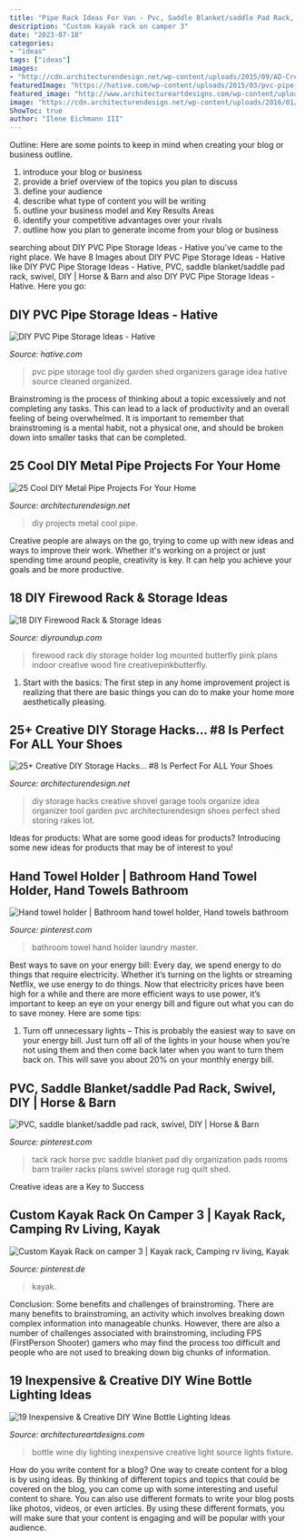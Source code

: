 ```yaml
---
title: "Pipe Rack Ideas For Van - Pvc, Saddle Blanket/saddle Pad Rack, Swivel, Diy"
description: "Custom kayak rack on camper 3"
date: "2023-07-18"
categories:
- "ideas"
tags: ["ideas"]
images:
- "http://cdn.architecturendesign.net/wp-content/uploads/2015/09/AD-Creative-DIY-Storage-Hacks-04.jpg"
featuredImage: "https://hative.com/wp-content/uploads/2015/03/pvc-pipe-storage/9-pvc-pipe-storage-ideas.jpg"
featured_image: "http://www.architectureartdesigns.com/wp-content/uploads/2015/01/132.jpg"
image: "https://cdn.architecturendesign.net/wp-content/uploads/2016/01/AD-Cool-DIY-Metal-Projects-For-Your-Home-11.jpg"
ShowToc: true
author: "Ilene Eichmann III"
---
```



Outline: Here are some points to keep in mind when creating your blog or business outline.
1. introduce your blog or business 
2. provide a brief overview of the topics you plan to discuss 
3. define your audience 
4. describe what type of content you will be writing 
5. outline your business model and Key Results Areas 
6. identify your competitive advantages over your rivals 
7. outline how you plan to generate income from your blog or business  
	

		
searching about DIY PVC Pipe Storage Ideas - Hative you've came to the right place. We have 8 Images about DIY PVC Pipe Storage Ideas - Hative like DIY PVC Pipe Storage Ideas - Hative, PVC, saddle blanket/saddle pad rack, swivel, DIY | Horse &amp; Barn and also DIY PVC Pipe Storage Ideas - Hative. Here you go:
		
    
## DIY PVC Pipe Storage Ideas - Hative

<img loading=lazy src="https://hative.com/wp-content/uploads/2015/03/pvc-pipe-storage/9-pvc-pipe-storage-ideas.jpg" onerror="this.onerror=null;this.src='https://tse1.mm.bing.net/th?id=OIP.eO5igE7Utn31h5a7YdgouAHaLH&amp;pid=15.1';" alt="DIY PVC Pipe Storage Ideas - Hative">

_Source: hative.com_

>pvc pipe storage tool diy garden shed organizers garage idea hative source cleaned organized. 

	

Brainstroming is the process of thinking about a topic excessively and not completing any tasks. This can lead to a lack of productivity and an overall feeling of being overwhelmed. It is important to remember that brainstroming is a mental habit, not a physical one, and should be broken down into smaller tasks that can be completed.

    
## 25 Cool DIY Metal Pipe Projects For Your Home

<img loading=lazy src="https://cdn.architecturendesign.net/wp-content/uploads/2016/01/AD-Cool-DIY-Metal-Projects-For-Your-Home-11.jpg" onerror="this.onerror=null;this.src='https://tse3.mm.bing.net/th?id=OIP.kcuFsrloQ9ycaOCnldEwtQHaLH&amp;pid=15.1';" alt="25 Cool DIY Metal Pipe Projects For Your Home">

_Source: architecturendesign.net_

>diy projects metal cool pipe. 

	

Creative people are always on the go, trying to come up with new ideas and ways to improve their work. Whether it's working on a project or just spending time around people, creativity is key. It can help you achieve your goals and be more productive.

    
## 18 DIY Firewood Rack &amp; Storage Ideas

<img loading=lazy src="http://diyroundup.com/wp-content/uploads/2016/12/Wall-Mounted-Log-Holder.jpg" onerror="this.onerror=null;this.src='https://tse2.mm.bing.net/th?id=OIP.W7oaNDblopj2tcTdr6u5TAHaJ4&amp;pid=15.1';" alt="18 DIY Firewood Rack &amp; Storage Ideas">

_Source: diyroundup.com_

>firewood rack diy storage holder log mounted butterfly pink plans indoor creative wood fire creativepinkbutterfly. 

	

1. Start with the basics: The first step in any home improvement project is realizing that there are basic things you can do to make your home more aesthetically pleasing.

    
## 25+ Creative DIY Storage Hacks... #8 Is Perfect For ALL Your Shoes

<img loading=lazy src="http://cdn.architecturendesign.net/wp-content/uploads/2015/09/AD-Creative-DIY-Storage-Hacks-04.jpg" onerror="this.onerror=null;this.src='https://tse2.mm.bing.net/th?id=OIP.Mvew0qwCvoZ6H9I8NDydOAHaHL&amp;pid=15.1';" alt="25+ Creative DIY Storage Hacks... #8 Is Perfect For ALL Your Shoes">

_Source: architecturendesign.net_

>diy storage hacks creative shovel garage tools organize idea organizer tool garden pvc architecturendesign shoes perfect shed storing rakes lot. 

	

Ideas for products: What are some good ideas for products?
Introducing some new ideas for products that may be of interest to you!

    
## Hand Towel Holder | Bathroom Hand Towel Holder, Hand Towels Bathroom

<img loading=lazy src="https://i.pinimg.com/736x/d6/35/a1/d635a183a0f3305b3009ca4c810030c1.jpg" onerror="this.onerror=null;this.src='https://tse2.mm.bing.net/th?id=OIP.XSkAy_r3GYNpZgSXkbsuNAHaJ3&amp;pid=15.1';" alt="Hand towel holder | Bathroom hand towel holder, Hand towels bathroom">

_Source: pinterest.com_

>bathroom towel hand holder laundry master. 

	

Best ways to save on your energy bill:
Every day, we spend energy to do things that require electricity. Whether it’s turning on the lights or streaming Netflix, we use energy to do things. Now that electricity prices have been high for a while and there are more efficient ways to use power, it’s important to keep an eye on your energy bill and figure out what you can do to save money. Here are some tips: 
1. Turn off unnecessary lights – This is probably the easiest way to save on your energy bill. Just turn off all of the lights in your house when you’re not using them and then come back later when you want to turn them back on. This will save you about 20% on your monthly energy bill. 

    
## PVC, Saddle Blanket/saddle Pad Rack, Swivel, DIY | Horse &amp; Barn

<img loading=lazy src="https://s-media-cache-ak0.pinimg.com/originals/d5/88/a2/d588a21ec7ea493194b3fa7b1189e327.jpg" onerror="this.onerror=null;this.src='https://tse2.mm.bing.net/th?id=OIP.elyGhU7Agjss5rHfzTTTxQHaJ4&amp;pid=15.1';" alt="PVC, saddle blanket/saddle pad rack, swivel, DIY | Horse &amp; Barn">

_Source: pinterest.com_

>tack rack horse pvc saddle blanket pad diy organization pads rooms barn trailer racks plans swivel storage rug quilt shed. 

	

Creative ideas are a Key to Success

    
## Custom Kayak Rack On Camper 3 | Kayak Rack, Camping Rv Living, Kayak

<img loading=lazy src="https://i.pinimg.com/736x/6c/8b/c0/6c8bc049cb5b250ce72db2820fc1e5a2.jpg" onerror="this.onerror=null;this.src='https://tse4.mm.bing.net/th?id=OIP.ccdpPgMhvSXuF2XFN53BGgHaJ3&amp;pid=15.1';" alt="Custom Kayak Rack on camper 3 | Kayak rack, Camping rv living, Kayak">

_Source: pinterest.de_

>kayak. 

	

Conclusion: Some benefits and challenges of brainstroming.
There are many benefits to brainstroming, an activity which involves breaking down complex information into manageable chunks. However, there are also a number of challenges associated with brainstroming, including FPS (FirstPerson Shooter) gamers who may find the process too difficult and people who are not used to breaking down big chunks of information.

    
## 19 Inexpensive &amp; Creative DIY Wine Bottle Lighting Ideas

<img loading=lazy src="http://www.architectureartdesigns.com/wp-content/uploads/2015/01/132.jpg" onerror="this.onerror=null;this.src='https://tse1.mm.bing.net/th?id=OIP.wnlXkjgBuGsg_0Sxwx_JEgHaLJ&amp;pid=15.1';" alt="19 Inexpensive &amp; Creative DIY Wine Bottle Lighting Ideas">

_Source: architectureartdesigns.com_

>bottle wine diy lighting inexpensive creative light source lights fixture. 

	

How do you write content for a blog?
One way to create content for a blog is by using ideas. By thinking of different topics and topics that could be covered on the blog, you can come up with some interesting and useful content to share. You can also use different formats to write your blog posts like photos, videos, or even articles. By using these different formats, you will make sure that your content is engaging and will be popular with your audience.

